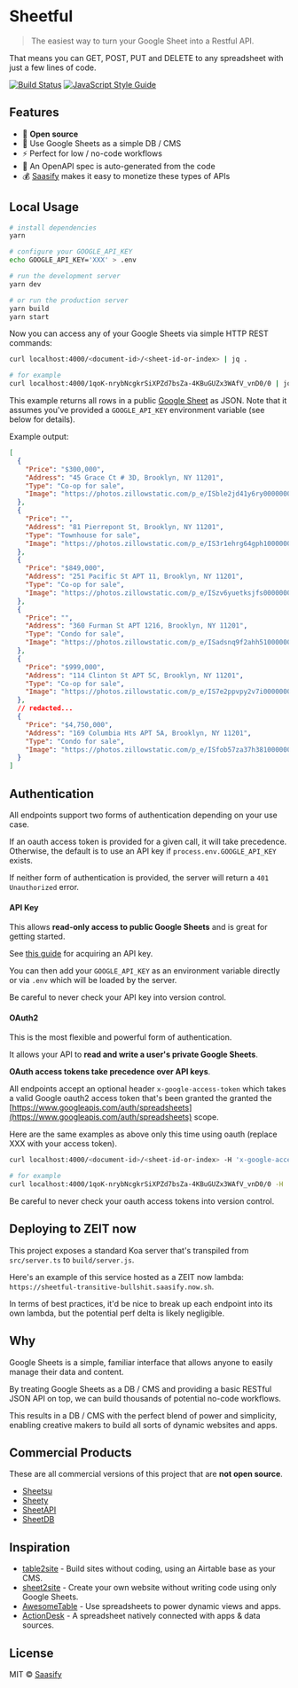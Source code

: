 # Sheetful

> The easiest way to turn your Google Sheet into a Restful API.

That means you can GET, POST, PUT and DELETE to any spreadsheet with just a few lines of code.

[![Build Status](https://travis-ci.com/saasify-sh/sheetful.svg?branch=master)](https://travis-ci.com/saasify-sh/sheetful) [![JavaScript Style Guide](https://img.shields.io/badge/code_style-standard-brightgreen.svg)](https://standardjs.com)

## Features

- 💯 **Open source**
- 💪 Use Google Sheets as a simple DB / CMS
- ⚡ Perfect for low / no-code workflows
- 🤖 An OpenAPI spec is auto-generated from the code
- 💰 [Saasify](https://saasify.sh) makes it easy to monetize these types of APIs

## Local Usage

```bash
# install dependencies
yarn
```

```bash
# configure your GOOGLE_API_KEY
echo GOOGLE_API_KEY='XXX' > .env

# run the development server
yarn dev

# or run the production server
yarn build
yarn start
```

Now you can access any of your Google Sheets via simple HTTP REST commands:

```bash
curl localhost:4000/<document-id>/<sheet-id-or-index> | jq .

# for example
curl localhost:4000/1qoK-nrybNcgkrSiXPZd7bsZa-4KBuGUZx3WAfV_vnD0/0 | jq .
```

This example returns all rows in a public [Google Sheet](https://docs.google.com/spreadsheets/d/1qoK-nrybNcgkrSiXPZd7bsZa-4KBuGUZx3WAfV_vnD0) as JSON. Note that it assumes you've provided a `GOOGLE_API_KEY` environment variable (see below for details).

Example output:

```json
[
  {
    "Price": "$300,000",
    "Address": "45 Grace Ct # 3D, Brooklyn, NY 11201",
    "Type": "Co-op for sale",
    "Image": "https://photos.zillowstatic.com/p_e/ISble2jd41y6ry0000000000.jpg"
  },
  {
    "Price": "",
    "Address": "81 Pierrepont St, Brooklyn, NY 11201",
    "Type": "Townhouse for sale",
    "Image": "https://photos.zillowstatic.com/p_e/IS3r1ehrg64gph1000000000.jpg"
  },
  {
    "Price": "$849,000",
    "Address": "251 Pacific St APT 11, Brooklyn, NY 11201",
    "Type": "Co-op for sale",
    "Image": "https://photos.zillowstatic.com/p_e/ISzv6yuetksjfs0000000000.jpg"
  },
  {
    "Price": "",
    "Address": "360 Furman St APT 1216, Brooklyn, NY 11201",
    "Type": "Condo for sale",
    "Image": "https://photos.zillowstatic.com/p_e/ISadsnq9f2ahh51000000000.jpg"
  },
  {
    "Price": "$999,000",
    "Address": "114 Clinton St APT 5C, Brooklyn, NY 11201",
    "Type": "Co-op for sale",
    "Image": "https://photos.zillowstatic.com/p_e/IS7e2ppvpy2v7i0000000000.jpg"
  },
  // redacted...
  {
    "Price": "$4,750,000",
    "Address": "169 Columbia Hts APT 5A, Brooklyn, NY 11201",
    "Type": "Condo for sale",
    "Image": "https://photos.zillowstatic.com/p_e/ISfob57za37h381000000000.jpg"
  }
]
```

## Authentication

All endpoints support two forms of authentication depending on your use case.

If an oauth access token is provided for a given call, it will take precedence. Otherwise, the default is to use an API key if `process.env.GOOGLE_API_KEY` exists.

If neither form of authentication is provided, the server will return a `401 Unauthorized` error.

#### API Key

This allows **read-only access to public Google Sheets** and is great for getting started.

See [this guide](https://theoephraim.github.io/node-google-spreadsheet/#/getting-started/authentication?id=api-key) for acquiring an API key.

You can then add your `GOOGLE_API_KEY` as an environment variable directly or via `.env` which will be loaded by the server.

Be careful to never check your API key into version control.

#### OAuth2

This is the most flexible and powerful form of authentication.

It allows your API to **read and write a user's private Google Sheets**.

**OAuth access tokens take precedence over API keys**.

All endpoints accept an optional header `x-google-access-token` which takes a valid Google oauth2 access token that's been granted the granted the [https://www.googleapis.com/auth/spreadsheets](https://www.googleapis.com/auth/spreadsheets) scope.

Here are the same examples as above only this time using oauth (replace XXX with your access token).

```bash
curl localhost:4000/<document-id>/<sheet-id-or-index> -H 'x-google-access-token: XXX' | jq .

# for example
curl localhost:4000/1qoK-nrybNcgkrSiXPZd7bsZa-4KBuGUZx3WAfV_vnD0/0 -H 'x-google-access-token: XXX' | jq .
```

Be careful to never check your oauth access tokens into version control.

## Deploying to ZEIT now

This project exposes a standard Koa server that's transpiled from `src/server.ts` to `build/server.js`.

Here's an example of this service hosted as a ZEIT now lambda: `https://sheetful-transitive-bullshit.saasify.now.sh`.

In terms of best practices, it'd be nice to break up each endpoint into its own lambda, but the potential perf delta is likely negligible.

## Why

Google Sheets is a simple, familiar interface that allows anyone to easily manage their data and content.

By treating Google Sheets as a DB / CMS and providing a basic RESTful JSON API on top, we can build thousands of potential no-code workflows.

This results in a DB / CMS with the perfect blend of power and simplicity, enabling creative makers to build all sorts of dynamic websites and apps.

## Commercial Products

These are all commercial versions of this project that are **not open source**.

- [Sheetsu](https://sheetsu.com)
- [Sheety](https://sheety.co)
- [SheetAPI](https://sheetapi.co)
- [SheetDB](https://sheetdb.io)

## Inspiration

- [table2site](https://table2site.com) - Build sites without coding, using an Airtable base as your CMS.
- [sheet2site](https://sheet2site.com) - Create your own website without writing code using only Google Sheets.
- [AwesomeTable](https://awesome-table.com) - Use spreadsheets to power dynamic views and apps.
- [ActionDesk](https://www.actiondesk.io) - A spreadsheet natively connected with apps & data sources.

## License

MIT © [Saasify](https://saasify.sh)
